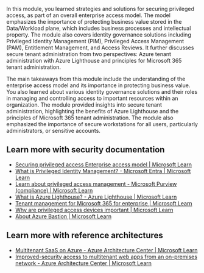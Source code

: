 In this module, you learned strategies and solutions for securing privileged access, as part of an overall enterprise access model. The model emphasizes the importance of protecting business value stored in the Data/Workload plane, which includes business processes and intellectual property. The module also covers identity governance solutions including Privileged Identity Management (PIM), Privileged Access Management (PAM), Entitlement Management, and Access Reviews. It further discusses secure tenant administration from two perspectives: Azure tenant administration with Azure Lighthouse and principles for Microsoft 365 tenant administration. 

The main takeaways from this module include the understanding of the enterprise access model and its importance in protecting business value. You also learned about various identity governance solutions and their roles in managing and controlling access to important resources within an organization. The module  provided insights into secure tenant administration, highlighting the benefits of Azure Lighthouse and the principles of Microsoft 365 tenant administration. The module also emphasized the importance of secure workstations for all users, particularly administrators, or sensitive accounts.

## Learn more with security documentation

- [Securing privileged access Enterprise access model | Microsoft Learn](/security/compass/privileged-access-access-model)
- [What is Privileged Identity Management? - Microsoft Entra | Microsoft Learn](/azure/active-directory/privileged-identity-management/pim-configure)
- [Learn about privileged access management - Microsoft Purview (compliance) | Microsoft Learn](/microsoft-365/compliance/privileged-access-management)
- [What is Azure Lighthouse? - Azure Lighthouse | Microsoft Learn](/azure/lighthouse/overview)
- [Tenant management for Microsoft 365 for enterprise | Microsoft Learn](/microsoft-365/solutions/tenant-management-overview)
- [Why are privileged access devices important | Microsoft Learn](/security/privileged-access-workstations/privileged-access-devices)
- [About Azure Bastion | Microsoft Learn](/azure/bastion/bastion-overview#architecture)

## Learn more with reference architectures

- [Multitenant SaaS on Azure - Azure Architecture Center | Microsoft Learn](/azure/architecture/example-scenario/multi-saas/multitenant-saas)
- [Improved-security access to multitenant web apps from an on-premises network - Azure Architecture Center | Microsoft Learn](/azure/architecture/example-scenario/security/access-multitenant-web-app-from-on-premises)

